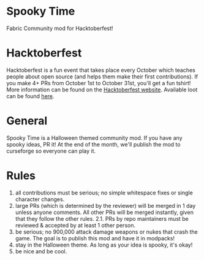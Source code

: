 # Spooky Time
Fabric Community mod for Hacktoberfest!

# Hacktoberfest
Hacktoberfest is a fun event that takes place every October which teaches people about open source (and helps them make their first contributions). If you make 4+ PRs from October 1st to October 31st, you'll get a fun tshirt! More information can be found on the [Hacktoberfest website](https://hacktoberfest.digitalocean.com/). Available loot can be found [here](https://hacktoberfestswaglist.com/).

# General
 Spooky Time is a Halloween themed community mod. If you have any spooky ideas, PR it! At the end of the month, we'll publish the mod to curseforge so everyone can play it.

# Rules
 1. all contributions must be serious; no simple whitespace fixes or single character changes.
 2. large PRs (which is determined by the reviewer) will be merged in 1 day unless anyone comments. All other PRs will be merged instantly, given that they follow the other rules.
   2.1. PRs by repo maintainers must be reviewed & accepted by at least 1 other person.
 3. be serious; no 900,000 attack damage weapons or nukes that crash the game. The goal is to publish this mod and have it in modpacks!
 4. stay in the Halloween theme. As long as your idea is spooky, it's okay!
 5. be nice and be cool.

